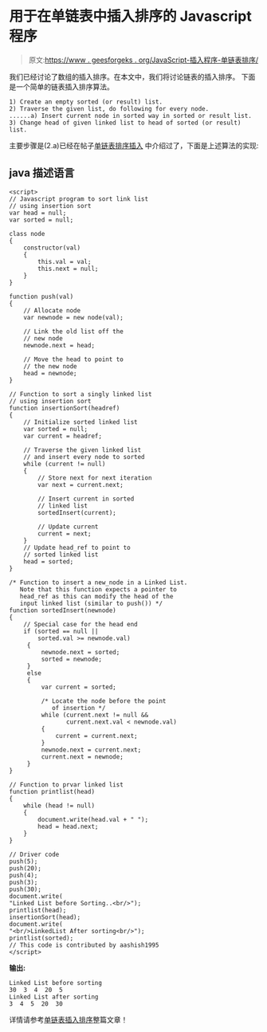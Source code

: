 # 用于在单链表中插入排序的 Javascript 程序

> 原文:[https://www . geesforgeks . org/JavaScript-插入程序-单链表排序/](https://www.geeksforgeeks.org/javascript-program-for-insertion-sort-in-a-singly-linked-list/)

我们已经讨论了数组的插入排序。在本文中，我们将讨论链表的插入排序。
下面是一个简单的链表插入排序算法。

```
1) Create an empty sorted (or result) list.
2) Traverse the given list, do following for every node.
......a) Insert current node in sorted way in sorted or result list.
3) Change head of given linked list to head of sorted (or result) list.
```

主要步骤是(2.a)已经在帖子[单链表排序插入](https://www.geeksforgeeks.org/given-a-linked-list-which-is-sorted-how-will-you-insert-in-sorted-way/)
中介绍过了，下面是上述算法的实现:

## java 描述语言

```
<script>
// Javascript program to sort link list
// using insertion sort
var head = null;
var sorted = null;

class node
{
    constructor(val)
    {
        this.val = val;
        this.next = null;
    }
}

function push(val)
{
    // Allocate node
    var newnode = new node(val);

    // Link the old list off the
    // new node
    newnode.next = head;

    // Move the head to point to
    // the new node
    head = newnode;
}

// Function to sort a singly linked list
// using insertion sort
function insertionSort(headref)
{
    // Initialize sorted linked list
    var sorted = null;
    var current = headref;

    // Traverse the given linked list
    // and insert every node to sorted
    while (current != null)
    {
        // Store next for next iteration
        var next = current.next;

        // Insert current in sorted
        // linked list
        sortedInsert(current);

        // Update current
        current = next;
    }
    // Update head_ref to point to
    // sorted linked list
    head = sorted;
}

/* Function to insert a new_node in a Linked List.
   Note that this function expects a pointer to
   head_ref as this can modify the head of the
   input linked list (similar to push()) */
function sortedInsert(newnode)
{
    // Special case for the head end
    if (sorted == null ||
        sorted.val >= newnode.val)
     {
         newnode.next = sorted;
         sorted = newnode;
     }
     else
     {
         var current = sorted;

         /* Locate the node before the point
            of insertion */
         while (current.next != null &&
                current.next.val < newnode.val)
         {
             current = current.next;
         }
         newnode.next = current.next;
         current.next = newnode;
     }
}

// Function to prvar linked list
function printlist(head)
{
    while (head != null)
    {
        document.write(head.val + " ");
        head = head.next;
    }
}

// Driver code
push(5);
push(20);
push(4);
push(3);
push(30);
document.write(
"Linked List before Sorting..<br/>");
printlist(head);
insertionSort(head);
document.write(
"<br/>LinkedList After sorting<br/>");
printlist(sorted);
// This code is contributed by aashish1995
</script>
```

**输出:**

```
Linked List before sorting
30  3  4  20  5
Linked List after sorting
3  4  5  20  30
```

详情请参考[单链表插入排序](https://www.geeksforgeeks.org/insertion-sort-for-singly-linked-list/)整篇文章！